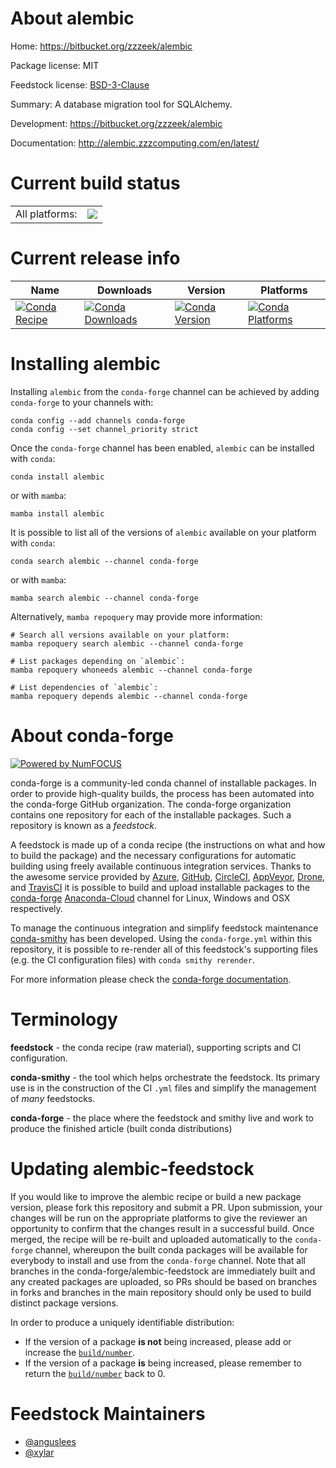 About alembic
=============

Home: https://bitbucket.org/zzzeek/alembic

Package license: MIT

Feedstock license: [BSD-3-Clause](https://github.com/conda-forge/alembic-feedstock/blob/main/LICENSE.txt)

Summary: A database migration tool for SQLAlchemy.

Development: https://bitbucket.org/zzzeek/alembic

Documentation: http://alembic.zzzcomputing.com/en/latest/

Current build status
====================


<table><tr><td>All platforms:</td>
    <td>
      <a href="https://dev.azure.com/conda-forge/feedstock-builds/_build/latest?definitionId=2676&branchName=main">
        <img src="https://dev.azure.com/conda-forge/feedstock-builds/_apis/build/status/alembic-feedstock?branchName=main">
      </a>
    </td>
  </tr>
</table>

Current release info
====================

| Name | Downloads | Version | Platforms |
| --- | --- | --- | --- |
| [![Conda Recipe](https://img.shields.io/badge/recipe-alembic-green.svg)](https://anaconda.org/conda-forge/alembic) | [![Conda Downloads](https://img.shields.io/conda/dn/conda-forge/alembic.svg)](https://anaconda.org/conda-forge/alembic) | [![Conda Version](https://img.shields.io/conda/vn/conda-forge/alembic.svg)](https://anaconda.org/conda-forge/alembic) | [![Conda Platforms](https://img.shields.io/conda/pn/conda-forge/alembic.svg)](https://anaconda.org/conda-forge/alembic) |

Installing alembic
==================

Installing `alembic` from the `conda-forge` channel can be achieved by adding `conda-forge` to your channels with:

```
conda config --add channels conda-forge
conda config --set channel_priority strict
```

Once the `conda-forge` channel has been enabled, `alembic` can be installed with `conda`:

```
conda install alembic
```

or with `mamba`:

```
mamba install alembic
```

It is possible to list all of the versions of `alembic` available on your platform with `conda`:

```
conda search alembic --channel conda-forge
```

or with `mamba`:

```
mamba search alembic --channel conda-forge
```

Alternatively, `mamba repoquery` may provide more information:

```
# Search all versions available on your platform:
mamba repoquery search alembic --channel conda-forge

# List packages depending on `alembic`:
mamba repoquery whoneeds alembic --channel conda-forge

# List dependencies of `alembic`:
mamba repoquery depends alembic --channel conda-forge
```


About conda-forge
=================

[![Powered by
NumFOCUS](https://img.shields.io/badge/powered%20by-NumFOCUS-orange.svg?style=flat&colorA=E1523D&colorB=007D8A)](https://numfocus.org)

conda-forge is a community-led conda channel of installable packages.
In order to provide high-quality builds, the process has been automated into the
conda-forge GitHub organization. The conda-forge organization contains one repository
for each of the installable packages. Such a repository is known as a *feedstock*.

A feedstock is made up of a conda recipe (the instructions on what and how to build
the package) and the necessary configurations for automatic building using freely
available continuous integration services. Thanks to the awesome service provided by
[Azure](https://azure.microsoft.com/en-us/services/devops/), [GitHub](https://github.com/),
[CircleCI](https://circleci.com/), [AppVeyor](https://www.appveyor.com/),
[Drone](https://cloud.drone.io/welcome), and [TravisCI](https://travis-ci.com/)
it is possible to build and upload installable packages to the
[conda-forge](https://anaconda.org/conda-forge) [Anaconda-Cloud](https://anaconda.org/)
channel for Linux, Windows and OSX respectively.

To manage the continuous integration and simplify feedstock maintenance
[conda-smithy](https://github.com/conda-forge/conda-smithy) has been developed.
Using the ``conda-forge.yml`` within this repository, it is possible to re-render all of
this feedstock's supporting files (e.g. the CI configuration files) with ``conda smithy rerender``.

For more information please check the [conda-forge documentation](https://conda-forge.org/docs/).

Terminology
===========

**feedstock** - the conda recipe (raw material), supporting scripts and CI configuration.

**conda-smithy** - the tool which helps orchestrate the feedstock.
                   Its primary use is in the construction of the CI ``.yml`` files
                   and simplify the management of *many* feedstocks.

**conda-forge** - the place where the feedstock and smithy live and work to
                  produce the finished article (built conda distributions)


Updating alembic-feedstock
==========================

If you would like to improve the alembic recipe or build a new
package version, please fork this repository and submit a PR. Upon submission,
your changes will be run on the appropriate platforms to give the reviewer an
opportunity to confirm that the changes result in a successful build. Once
merged, the recipe will be re-built and uploaded automatically to the
`conda-forge` channel, whereupon the built conda packages will be available for
everybody to install and use from the `conda-forge` channel.
Note that all branches in the conda-forge/alembic-feedstock are
immediately built and any created packages are uploaded, so PRs should be based
on branches in forks and branches in the main repository should only be used to
build distinct package versions.

In order to produce a uniquely identifiable distribution:
 * If the version of a package **is not** being increased, please add or increase
   the [``build/number``](https://docs.conda.io/projects/conda-build/en/latest/resources/define-metadata.html#build-number-and-string).
 * If the version of a package **is** being increased, please remember to return
   the [``build/number``](https://docs.conda.io/projects/conda-build/en/latest/resources/define-metadata.html#build-number-and-string)
   back to 0.

Feedstock Maintainers
=====================

* [@anguslees](https://github.com/anguslees/)
* [@xylar](https://github.com/xylar/)

